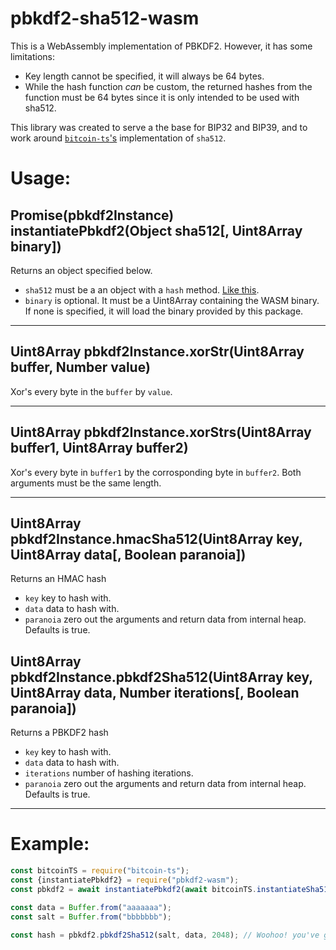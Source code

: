 # pbkdf2-sha512-wasm
This is a WebAssembly implementation of PBKDF2. However, it has some limitations:
* Key length cannot be specified, it will always be 64 bytes.
* While the hash function _can_ be custom, the returned hashes from the function must be 64 bytes since it is only intended to be used with sha512.

This library was created to serve a the base for BIP32 and BIP39, and to work around [`bitcoin-ts`'s](https://github.com/bitjson/bitcoin-ts) implementation of `sha512`.

# Usage:

## Promise(pbkdf2Instance) instantiatePbkdf2(Object sha512[, Uint8Array binary])

Returns an object specified below.

* `sha512` must be a an object with a `hash` method. [Like this](https://bitjson.github.io/bitcoin-ts/interfaces/sha512.html).
* `binary` is optional. It must be a Uint8Array containing the WASM binary. If none is specified, it will load the binary provided by this package.

***

## Uint8Array pbkdf2Instance.xorStr(Uint8Array buffer, Number value)

Xor's every byte in the `buffer` by `value`.

***

## Uint8Array pbkdf2Instance.xorStrs(Uint8Array buffer1, Uint8Array buffer2)

Xor's every byte in `buffer1` by the corrosponding byte in `buffer2`. Both arguments must be the same length.

***

## Uint8Array pbkdf2Instance.hmacSha512(Uint8Array key, Uint8Array data[, Boolean paranoia])

Returns an HMAC hash

* `key` key to hash with.
* `data` data to hash with.
* `paranoia` zero out the arguments and return data from internal heap. Defaults is true.

## Uint8Array pbkdf2Instance.pbkdf2Sha512(Uint8Array key, Uint8Array data, Number iterations[, Boolean paranoia])

Returns a PBKDF2 hash

* `key` key to hash with.
* `data` data to hash with.
* `iterations` number of hashing iterations.
* `paranoia` zero out the arguments and return data from internal heap. Defaults is true.

***

# Example:

```js
const bitcoinTS = require("bitcoin-ts");
const {instantiatePbkdf2} = require("pbkdf2-wasm");
const pbkdf2 = await instantiatePbkdf2(await bitcoinTS.instantiateSha512());

const data = Buffer.from("aaaaaaa");
const salt = Buffer.from("bbbbbbb");

const hash = pbkdf2.pbkdf2Sha512(salt, data, 2048); // Woohoo! you've got a PBKDF2 hash in WASM!
```
